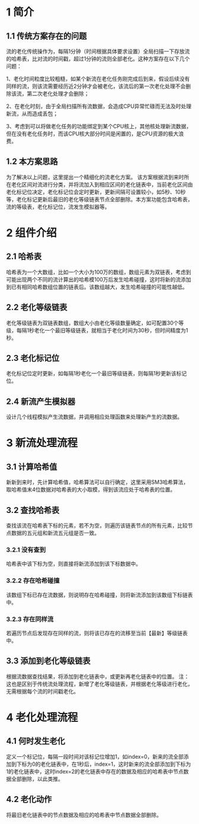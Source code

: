 # 1 简介
## 1.1 传统方案存在的问题
流的老化传统操作为，每隔1分钟（时间根据具体要求设置）全局扫描一下存放流的哈希表，比对流的时间戳，超过1分钟的流则全部老化。这种方案存在以下几个问题：

 1、老化时间粒度比较粗糙，如某个新流在老化任务刚完成后到来，假设后续没有同样的流，则该流需要经历近2分钟才会被老化，该流后的第一次老化处理不会删除该流，第二次老化处理才会删除；
 
 2、在老化时刻，由于全局扫描所有流数据，会造成CPU异常忙碌而无法及时处理新流，从而造成丢包；
 
 3、考虑到可以将做老化任务的功能绑定到某个CPU核上，其他核处理新流数据，但在没有老化任务时，而该CPU核大部分时间是闲置的，是CPU资源的极大浪费。
## 1.2 本方案思路
为了解决以上问题，这里提出一个精细化的流老化方案。
该方案根据流到来时所在老化区间对流进行分类，并将流加入到相应区间的老化链表中，当前老化区间由老化标记位决定，老化标记位会定时更新，更新间隔可设置较小，如5秒、10秒等，老化标记更新后最旧的老化等级链表节点全部删除。本方案功能包含哈希表，流的等级表，老化标记位，流发生模拟器等。
# 2 组件介绍
## 2.1 哈希表
哈希表为一个大数组，比如一个大小为100万的数组，数组元素为双链表，考虑到可能出现两个不同的流计算出的哈希模100万后发生哈希碰撞，这时将新的流添加到已有相同哈希数组位置的链表后。该数组越大，发生哈希碰撞的可能性越低。
## 2.2 老化等级链表
老化等级链表为双链表数组，数组大小由老化等级数量确定，如可配置30个等级，每隔1秒老化一个最旧等级链表，就相当于老化时间为30秒，但时间精度为1秒。
## 2.3 老化标记位
老化标记位定时更新，如每隔1秒老化一个最旧等级链表，则每隔1秒更新该标记位。
## 2.4 新流产生模拟器
设计几个线程模拟产生流数据，并调用相应处理函数来处理新产生的流数据。
# 3 新流处理流程
## 3.1 计算哈希值
新新到来时，先计算哈希值，哈希算法可以自行确定，这里采用SM3哈希算法，取哈希值末4位数据对哈希表的大小取模，得到该流应处于哈希表的位置。
## 3.2 查找哈希表
查找该流在哈希表下标的元素，若不为空，则遍历该链表节点的所有元素，比较节点数据的五元组和新流五元组是否一致。
### 3.2.1 没有查到
哈希表中该下标为空，则直接将新流添加到该下标数据中。
### 3.2.2 存在哈希碰撞
该数组下标已存在流数据，则说明存在哈希碰撞，则将新流添加到该数组下标链表中。
### 3.2.3 存在同样流
若遍历节点后发现存在同样的流，则将该已存在的流移至当前【最新】等级链表中。
## 3.3 添加到老化等级链表
根据流数据查找结果，将添加到老化链表中，或更新再老化链表中的位置。
注：这也是区别于传统流处理流程，新增了老化等级链表，并根据老化等级进行老化，无需根据每个流的时间戳老化。
# 4 老化处理流程
## 4.1 何时发生老化
定义一个标记位，每隔一段时间对该标记位增加1，如index=0，新来的流全部添加到下标为0的老化链表中，在1秒后，index=1，这时新来的流全部添加到下标为1的老化链表中，这时index=2的老化链表中存在的数据及相应的哈希表中节点数据全部删除，以此类推。
## 4.2 老化动作
将最旧老化链表中的节点数据及相应的哈希表中节点数据全部删除。
